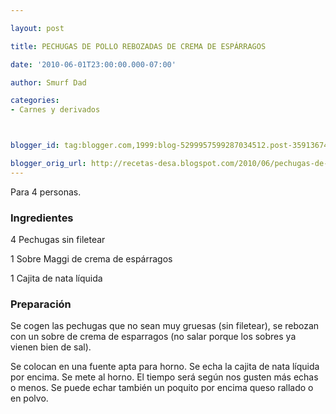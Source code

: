 ```yaml
---

layout: post

title: PECHUGAS DE POLLO REBOZADAS DE CREMA DE ESPÁRRAGOS

date: '2010-06-01T23:00:00.000-07:00'

author: Smurf Dad

categories:
- Carnes y derivados



blogger_id: tag:blogger.com,1999:blog-5299957599287034512.post-3591367442756043785

blogger_orig_url: http://recetas-desa.blogspot.com/2010/06/pechugas-de-pollo-rebozadas-de-crema-de.html
---
```


Para 4 personas.

<h3>Ingredientes</h3>

4 Pechugas sin filetear

1 Sobre Maggi de crema de espárragos

1 Cajita de nata líquida

<h3>Preparación</h3>

Se cogen las pechugas que no sean muy gruesas (sin filetear), se rebozan con un sobre de crema de esparragos (no salar porque los sobres ya vienen bien de sal).

Se colocan en una fuente apta para horno. Se echa la cajita de nata líquida por encima. Se mete al horno. El tiempo será según nos gusten más echas o menos. Se puede echar también un poquito por encima queso rallado o en polvo.

